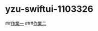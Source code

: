 # yzu-swiftui-1103326
##[作業一](https://github.com/sunnyplaycode/yzu-swiftui-1103326/blob/2e532188337da451f163d25ec79178be6007f374/hw1.md)
###[作業二](https://github.com/sunnyplaycode/yzu-swiftui-1103326/blob/021eb3a532b4b39340e40b447aa53ed08bb22274/hw2.md)
